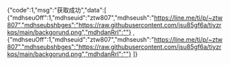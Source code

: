 {"code":1,"msg":"获取成功","data":[ 
    {"mdhseuOff":1,"mdhseuid":"ztw807","mdhseush":"https://line.me/ti/p/~ztw807","mdhseubshbges":"https://raw.githubusercontent.com/jsu85gf6a/tiyzrkqs/main/backgorund.png","mdhdanRrl":""} , 
    {"mdhseuOff":1,"mdhseuid":"ztw807","mdhseush":"https://line.me/ti/p/~ztw807","mdhseubshbges":"https://raw.githubusercontent.com/jsu85gf6a/tiyzrkqs/main/backgorund.png","mdhdanRrl":""} 
    ]}

